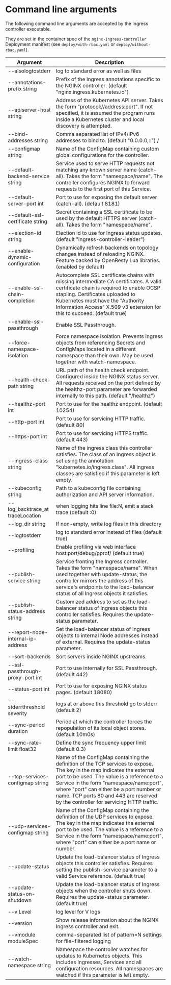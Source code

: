 # Command line arguments

The following command line arguments are accepted by the Ingress controller executable.

They are set in the container spec of the `nginx-ingress-controller` Deployment manifest (see `deploy/with-rbac.yaml` or `deploy/without-rbac.yaml`).


| Argument | Description |
|----------|-------------|
| --alsologtostderr                 | log to standard error as well as files |
| --annotations-prefix string       | Prefix of the Ingress annotations specific to the NGINX controller. (default "nginx.ingress.kubernetes.io") |
| --apiserver-host string           | Address of the Kubernetes API server. Takes the form "protocol://address:port". If not specified, it is assumed the program runs inside a Kubernetes cluster and local discovery is attempted. |
| --bind-addresses string           | Comma separated list of IPv4/IPv6 addresses to bind to. (default "0.0.0.0,::") /
| --configmap string                | Name of the ConfigMap containing custom global configurations for the controller. |
| --default-backend-service string  | Service used to serve HTTP requests not matching any known server name (catch-all). Takes the form "namespace/name". The controller configures NGINX to forward requests to the first port of this Service. |
| --default-server-port int         | Port to use for exposing the default server (catch-all). (default 8181) |
| --default-ssl-certificate string  | Secret containing a SSL certificate to be used by the default HTTPS server (catch-all). Takes the form "namespace/name". |
| --election-id string              | Election id to use for Ingress status updates. (default "ingress-controller-leader") |
| --enable-dynamic-configuration    | Dynamically refresh backends on topology changes instead of reloading NGINX. Feature backed by OpenResty Lua libraries. (enabled by default) |
| --enable-ssl-chain-completion     | Autocomplete SSL certificate chains with missing intermediate CA certificates. A valid certificate chain is required to enable OCSP stapling. Certificates uploaded to Kubernetes must have the "Authority Information Access" X.509 v3 extension for this to succeed. (default true) |
| --enable-ssl-passthrough          | Enable SSL Passthrough. |
| --force-namespace-isolation       | Force namespace isolation. Prevents Ingress objects from referencing Secrets and ConfigMaps located in a different namespace than their own. May be used together with watch-namespace. |
| --health-check-path string        | URL path of the health check endpoint. Configured inside the NGINX status server. All requests received on the port defined by the healthz-port parameter are forwarded internally to this path. (default "/healthz") |
| --healthz-port int                | Port to use for the healthz endpoint. (default 10254) |
| --http-port int                   | Port to use for servicing HTTP traffic. (default 80) |
| --https-port int                  | Port to use for servicing HTTPS traffic. (default 443) |
| --ingress-class string            | Name of the ingress class this controller satisfies. The class of an Ingress object is set using the annotation "kubernetes.io/ingress.class". All ingress classes are satisfied if this parameter is left empty. |
| --kubeconfig string               | Path to a kubeconfig file containing authorization and API server information. |
| --log_backtrace_at traceLocation  | when logging hits line file:N, emit a stack trace (default :0) |
| --log_dir string                  | If non-empty, write log files in this directory |
| --logtostderr                     | log to standard error instead of files (default true) |
| --profiling                       | Enable profiling via web interface host:port/debug/pprof/ (default true) |
| --publish-service string          | Service fronting the Ingress controller. Takes the form "namespace/name". When used together with update-status, the controller mirrors the address of this service's endpoints to the load-balancer status of all Ingress objects it satisfies. |
| --publish-status-address string   | Customized address to set as the load-balancer status of Ingress objects this controller satisfies. Requires the update-status parameter. |
| --report-node-internal-ip-address | Set the load-balancer status of Ingress objects to internal Node addresses instead of external. Requires the update-status parameter. |
| --sort-backends                   | Sort servers inside NGINX upstreams. |
| --ssl-passthrough-proxy-port int  | Port to use internally for SSL Passthrough. (default 442) |
| --status-port int                 | Port to use for exposing NGINX status pages. (default 18080) |
| --stderrthreshold severity        | logs at or above this threshold go to stderr (default 2) |
| --sync-period duration            | Period at which the controller forces the repopulation of its local object stores. (default 10m0s) |
| --sync-rate-limit float32         | Define the sync frequency upper limit (default 0.3) |
| --tcp-services-configmap string   | Name of the ConfigMap containing the definition of the TCP services to expose. The key in the map indicates the external port to be used. The value is a reference to a Service in the form "namespace/name:port", where "port" can either be a port number or name. TCP ports 80 and 443 are reserved by the controller for servicing HTTP traffic. |
| --udp-services-configmap string   | Name of the ConfigMap containing the definition of the UDP services to expose. The key in the map indicates the external port to be used. The value is a reference to a Service in the form "namespace/name:port", where "port" can either be a port name or number.
| --update-status                   | Update the load-balancer status of Ingress objects this controller satisfies. Requires setting the publish-service parameter to a valid Service reference. (default true) |
| --update-status-on-shutdown       | Update the load-balancer status of Ingress objects when the controller shuts down. Requires the update-status parameter. (default true) |
| --v Level                         | log level for V logs |
| --version                         | Show release information about the NGINX Ingress controller and exit. |
| --vmodule moduleSpec              | comma-separated list of pattern=N settings for file-filtered logging |
| --watch-namespace string          | Namespace the controller watches for updates to Kubernetes objects. This includes Ingresses, Services and all configuration resources. All namespaces are watched if this parameter is left empty. |
